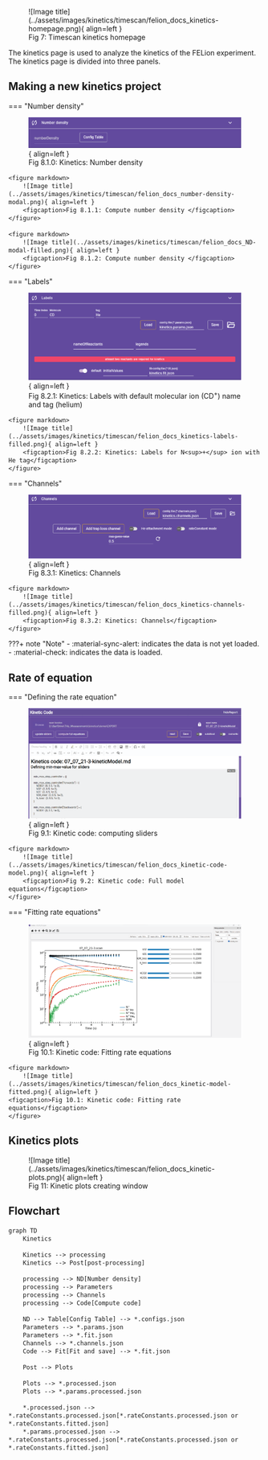 <figure markdown>
  ![Image title](../assets/images/kinetics/timescan/felion_docs_kinetics-homepage.png){ align=left }
  <figcaption>Fig 7: Timescan kinetics homepage</figcaption>
</figure>

The kinetics page is used to analyze the kinetics of the FELion experiment. The kinetics page is divided into three panels.

## Making a new kinetics project

=== "Number density"
    <figure markdown>
        ![Image title](../assets/images/kinetics/timescan/felion_docs_kinetics-number-density.png){ align=left }
        <figcaption>Fig 8.1.0: Kinetics: Number density</figcaption>
    </figure>

    <figure markdown>
        ![Image title](../assets/images/kinetics/timescan/felion_docs_number-density-modal.png){ align=left }
        <figcaption>Fig 8.1.1: Compute number density </figcaption>
    </figure>

    <figure markdown>
        ![Image title](../assets/images/kinetics/timescan/felion_docs_ND-modal-filled.png){ align=left }
        <figcaption>Fig 8.1.2: Compute number density </figcaption>
    </figure>

=== "Labels"
    <figure markdown>
        ![Image title](../assets/images/kinetics/timescan/felion_docs_kinetics-labels.png){ align=left }
        <figcaption>Fig 8.2.1: Kinetics: Labels with default molecular ion (CD<sup>+</sup>) name and tag (helium)</figcaption>
    </figure>

    <figure markdown>
        ![Image title](../assets/images/kinetics/timescan/felion_docs_kinetics-labels-filled.png){ align=left }
        <figcaption>Fig 8.2.2: Kinetics: Labels for N<sup>+</sup> ion with He tag</figcaption>
    </figure>

=== "Channels"
    <figure markdown>
        ![Image title](../assets/images/kinetics/timescan/felion_docs_kinetics-channels.png){ align=left }
        <figcaption>Fig 8.3.1: Kinetics: Channels</figcaption>
    </figure>

    <figure markdown>
        ![Image title](../assets/images/kinetics/timescan/felion_docs_kinetics-channels-filled.png){ align=left }
        <figcaption>Fig 8.3.2: Kinetics: Channels</figcaption>
    </figure>

???+ note "Note"
    - :material-sync-alert: indicates the data is not yet loaded.
    - :material-check: indicates the data is loaded.

## Rate of equation

=== "Defining the rate equation"
    <figure markdown>
        ![Image title](../assets/images/kinetics/timescan/felion_docs_kinetic-code-slider.png){ align=left }
        <figcaption>Fig 9.1: Kinetic code: computing sliders</figcaption>
    </figure>

    <figure markdown>
        ![Image title](../assets/images/kinetics/timescan/felion_docs_kinetic-code-model.png){ align=left }
        <figcaption>Fig 9.2: Kinetic code: Full model equations</figcaption>
    </figure>

=== "Fitting rate equations"
    <figure markdown>
        ![Image title](../assets/images/kinetics/timescan/felion_docs_kinetic-model-before-fit.png){ align=left }
      <figcaption>Fig 10.1: Kinetic code: Fitting rate equations</figcaption>
    </figure>

    <figure markdown>
        ![Image title](../assets/images/kinetics/timescan/felion_docs_kinetic-model-fitted.png){ align=left }
    <figcaption>Fig 10.1: Kinetic code: Fitting rate equations</figcaption>
    </figure>

## Kinetics plots

<figure markdown>
  ![Image title](../assets/images/kinetics/timescan/felion_docs_kinetic-plots.png){ align=left }
  <figcaption>Fig 11: Kinetic plots creating window</figcaption>
</figure>

## Flowchart

```mermaid
graph TD
    Kinetics

    Kinetics --> processing
    Kinetics --> Post[post-processing]
    
    processing --> ND[Number density]
    processing --> Parameters
    processing --> Channels
    processing --> Code[Compute code]

    ND --> Table[Config Table] --> *.configs.json
    Parameters --> *.params.json
    Parameters --> *.fit.json
    Channels --> *.channels.json
    Code --> Fit[Fit and save] --> *.fit.json

    Post --> Plots

    Plots --> *.processed.json
    Plots --> *.params.processed.json

    *.processed.json --> *.rateConstants.processed.json[*.rateConstants.processed.json or *.rateConstants.fitted.json]
    *.params.processed.json --> *.rateConstants.processed.json[*.rateConstants.processed.json or *.rateConstants.fitted.json]
```
